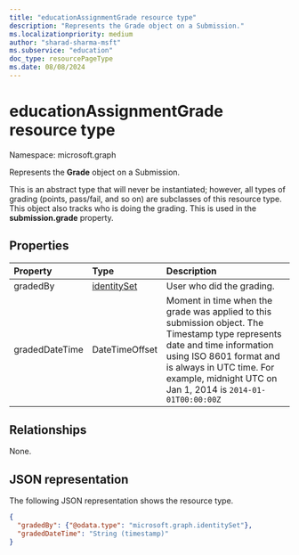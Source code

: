 ```yaml
---
title: "educationAssignmentGrade resource type"
description: "Represents the Grade object on a Submission."
ms.localizationpriority: medium
author: "sharad-sharma-msft"
ms.subservice: "education"
doc_type: resourcePageType
ms.date: 08/08/2024
---
```


# educationAssignmentGrade resource type

Namespace: microsoft.graph

Represents the **Grade** object on a Submission. 

This is an abstract type that will never be instantiated; however, all types of grading (points, pass/fail, and so on) are subclasses of this resource type. This object also tracks who is doing the grading. This is used in the **submission.grade** property.


## Properties
| Property	   | Type	|Description|
|:---------------|:--------|:----------|
|gradedBy|[identitySet](identityset.md)| User who did the grading. |
|gradedDateTime|DateTimeOffset| Moment in time when the grade was applied to this submission object. The Timestamp type represents date and time information using ISO 8601 format and is always in UTC time. For example, midnight UTC on Jan 1, 2014 is `2014-01-01T00:00:00Z`|

## Relationships

None.

## JSON representation

The following JSON representation shows the resource type.

<!-- {
  "blockType": "resource",
  "optionalProperties": [

  ],
  "@odata.type": "microsoft.graph.educationAssignmentGrade"
}-->

```json
{
  "gradedBy": {"@odata.type": "microsoft.graph.identitySet"},
  "gradedDateTime": "String (timestamp)"
}

```

<!-- uuid: 8fcb5dbc-d5aa-4681-8e31-b001d5168d79
2015-10-25 14:57:30 UTC -->
<!--
{
  "type": "#page.annotation",
  "description": "educationAssignmentGrade resource",
  "keywords": "",
  "section": "documentation",
  "tocPath": "",
  "suppressions": []
}
-->


